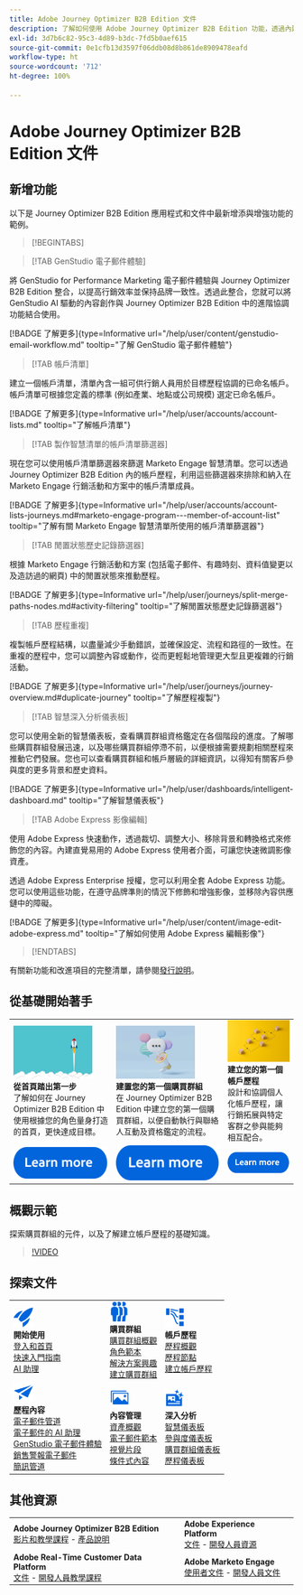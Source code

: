 ```yaml
---
title: Adobe Journey Optimizer B2B Edition 文件
description: 了解如何使用 Adobe Journey Optimizer B2B Edition 功能，透過內建的生成式 AI 和領先業界的自動化功能，協調帳戶和購買群組歷程。
exl-id: 3d7b6c82-95c3-4d89-b3dc-7fd5b0aef615
source-git-commit: 0e1cfb13d3597f06ddb08d8b861de8909478eafd
workflow-type: ht
source-wordcount: '712'
ht-degree: 100%

---
```


# Adobe Journey Optimizer B2B Edition 文件

## 新增功能

以下是 Journey Optimizer B2B Edition 應用程式和文件中最新增添與增強功能的範例。

>[!BEGINTABS]

>[!TAB GenStudio 電子郵件體驗]

將 GenStudio for Performance Marketing 電子郵件體驗與 Journey Optimizer B2B Edition 整合，以提高行銷效率並保持品牌一致性。透過此整合，您就可以將 GenStudio AI 驅動的內容創作與 Journey Optimizer B2B Edition 中的進階協調功能結合使用。

[!BADGE 了解更多]{type=Informative url="/help/user/content/genstudio-email-workflow.md" tooltip="了解 GenStudio 電子郵件體驗"}

>[!TAB 帳戶清單]

建立一個帳戶清單，清單內含一組可供行銷人員用於目標歷程協調的已命名帳戶。帳戶清單可根據您定義的標準 (例如產業、地點或公司規模) 選定已命名帳戶。

[!BADGE 了解更多]{type=Informative url="/help/user/accounts/account-lists.md" tooltip="了解帳戶清單"}

>[!TAB 製作智慧清單的帳戶清單篩選器]

現在您可以使用帳戶清單篩選器來篩選 Marketo Engage 智慧清單。您可以透過 Journey Optimizer B2B Edition 內的帳戶歷程，利用這些篩選器來排除和納入在 Marketo Engage 行銷活動和方案中的帳戶清單成員。

[!BADGE 了解更多]{type=Informative url="/help/user/accounts/account-lists-journeys.md#marketo-engage-program---member-of-account-list" tooltip="了解有關 Marketo Engage 智慧清單所使用的帳戶清單篩選器"}

>[!TAB 閒置狀態歷史記錄篩選器]

根據 Marketo Engage 行銷活動和方案 (包括電子郵件、有趣時刻、資料值變更以及造訪過的網頁) 中的閒置狀態來推動歷程。

[!BADGE 了解更多]{type=Informative url="/help/user/journeys/split-merge-paths-nodes.md#activity-filtering" tooltip="了解閒置狀態歷史記錄篩選器"}

>[!TAB 歷程重複]

複製帳戶歷程結構，以盡量減少手動錯誤，並確保設定、流程和路徑的一致性。在重複的歷程中，您可以調整內容或動作，從而更輕鬆地管理更大型且更複雜的行銷活動。

[!BADGE 了解更多]{type=Informative url="/help/user/journeys/journey-overview.md#duplicate-journey" tooltip="了解歷程複製"}

>[!TAB 智慧深入分析儀表板]

您可以使用全新的智慧儀表板，查看購買群組資格鑑定在各個階段的進度。了解哪些購買群組發展迅速，以及哪些購買群組停滯不前，以便根據需要規劃相關歷程來推動它們發展。您也可以查看購買群組和帳戶層級的詳細資訊，以得知有關客戶參與度的更多背景和歷史資料。

[!BADGE 了解更多]{type=Informative url="/help/user/dashboards/intelligent-dashboard.md" tooltip="了解智慧儀表板"}

>[!TAB Adobe Express 影像編輯]

使用 Adobe Express 快速動作，透過裁切、調整大小、移除背景和轉換格式來修飾您的內容。內建直覺易用的 Adobe Express 使用者介面，可讓您快速微調影像資產。

透過 Adobe Express Enterprise 授權，您可以利用全套 Adobe Express 功能。您可以使用這些功能，在遵守品牌準則的情況下修飾和增強影像，並移除內容供應鏈中的障礙。

[!BADGE 了解更多]{type=Informative url="/help/user/content/image-edit-adobe-express.md" tooltip="了解如何使用 Adobe Express 編輯影像"}

>[!ENDTABS]

有關新功能和改進項目的完整清單，請參閱[發行說明](../user/release-notes/release-notes.md)。<!-- Stay up-to-date with the latest changes in our documentation by visiting the [documentation updates page](using/rn/documentation-updates.md).-->

## 從基礎開始著手

<table style="table-layout:fixed">
  <tr style="border: 0;">
    <td>
    <a href="home-page.md"><img width="140px" src="./assets/launch.png" alt="產品使用情況啟動"></a>
    <div><strong>從首頁踏出第一步</strong><br/>了解如何在 Journey Optimizer B2B Edition 中使用根據您的角色量身打造的首頁，更快達成目標。</div>
    </td>
      <td>
    <a href="buying-groups/buying-groups-overview.md"><img width="140px" src="./assets/communication.png" alt="購買群組"></a>
    <div><strong>建置您的第一個購買群組</strong><br/>在 Journey Optimizer B2B Edition 中建立您的第一個購買群組，以便自動執行與聯絡人互動及資格鑑定的流程。</div>
    </td>
    <td>
    <a href="journeys/journey-overview.md"><img width="140px" src="./assets/flow.png" alt="帳戶歷程"></a>
    <div><strong>建立您的第一個帳戶歷程</strong><br/>設計和協調個人化帳戶歷程，讓行銷拓展與特定客群之參與能夠相互配合。 
    </div>
    </td>
  </tr>
  <tr style="border: 0;">
    <td align="center"><a href="home-page.md"><img src="../assets/learn-more.svg" alt="了解更多"></a></td>
    <td align="center"><a href="buying-groups/buying-groups-overview.md"><img src="../assets/learn-more.svg" alt="了解更多"></a></td>
    <td align="center"><a href="journeys/journey-overview.md"><img src="../assets/learn-more.svg" alt="了解更多"></a></td>
    </tr>
</table>

## 概觀示範

探索購買群組的元件，以及了解建立帳戶歷程的基礎知識。

>[!VIDEO](https://video.tv.adobe.com/v/3432054?quality=12)

## 探索文件

<table style="table-layout:auto">
  <tr style="border: 0;">
    <td>
      <img src="../assets/do-not-localize/icon-quick-start.svg" width="35px" alt="開始使用"><br/>
      <strong>開始使用</strong><br/><a href="home-page.md">登入和首頁</a><br/><a href="./start/get-started.md">快速入門指南</a> <br/><a href="./ai-assistant/ai-assistant-overview.md">AI 助理</a>
    </td>
    <!--
    <td>
      <img src="../assets/do-not-localize/icon-configure.svg" width="35px"><br/>
      <strong>Configuration<br/>administration</strong><br/><a href="using/configuration/channel-surfaces.md">Channel surfaces</a> - <a href="using/configuration/about-data-sources-events-actions.md">Configure journeys</a>  - <a href="using/administration/permissions-overview.md">Access control</a> - <a href="using/administration/sandboxes.md">Sandboxes management</a>
    </td> -->
    <td>
      <img src="../assets/do-not-localize/icon_audience.svg" width="35px" alt="購買群組"><br/>
      <strong>購買群組</strong><br/><a href="./buying-groups/buying-groups-overview.md">購買群組概觀</a><br/><a href="./buying-groups/buying-groups-role-templates.md">角色範本</a><br/><a href="./buying-groups/solution-interests.md">解決方案興趣</a><br/><a href="./buying-groups/buying-groups-create.md">建立購買群組</a>
    </td>
    <td>
      <img src="../assets/do-not-localize/icon-paths.svg" width="35px" alt="帳戶歷程"><br/>
      <strong>帳戶歷程</strong><br/><a href="./journeys/journey-overview.md">歷程概觀</a><br/><a href="./journeys/journey-nodes.md">歷程節點</a><br/><a href="./journeys/journey-overview.md#create-an-account-journey">建立帳戶歷程</a>
    </td>
  </tr>
  <tr style="border: 0;">
    <td>
      <img src="../assets/do-not-localize/icon-campaign.svg" width="35px" alt="歷程內容"><br/>
      <strong>歷程內容</strong><br/><a href="./content/add-email.md">電子郵件管道</a><br/><a href="./content/ai-assistant-emails.md">電子郵件的 AI 助理</a><br/><a href="./content/genstudio-email-workflow.md">GenStudio 電子郵件體驗</a><br/><a href="./content/sales-alert-email.md">銷售警報電子郵件</a><br/><a href="./content/sms-authoring.md">簡訊管道</a>
    </td>
        <td>
      <img src="../assets/do-not-localize/icon_assets.svg" width="35px" alt="內容管理"><br/>
      <strong>內容管理</strong><br/><a href="./content/assets-overview.md">資產概觀</a><br/><a href="./content/email-templates.md">電子郵件範本</a><br/><a href="./content/fragments.md">視覺片段</a><br/><a href="./content/conditional-content.md">條件式內容</a>
    </td>
    <td>
      <img src="../assets/do-not-localize/icon-offer.svg" width="35px" alt="深入分析和儀表板"><br/>
      <strong>深入分析</strong><br/><a href="./dashboards/intelligent-dashboard.md">智慧儀表板</a><br/><a href="./dashboards/engagement-dashboard.md">參與度儀表板</a><br/><a href="./dashboards/buying-groups-dashboard.md">購買群組儀表板</a><br/><a href="./dashboards/journeys-dashboard.md">歷程儀表板</a>
    </td>

</tr>
</table>

## 其他資源

<table style="table-layout:fixed"><tr style="border: 0;">
<tr><td><strong>Adobe Journey Optimizer B2B Edition</strong><br/>
<a href="https://experienceleague.adobe.com/zh-hant/docs/journey-optimizer-b2b-learn/tutorials/overview" target="_blank">影片和教學課程</a> - <a href="https://helpx.adobe.com/tw/legal/product-descriptions/adobe-journey-optimizer-b2b.html" target="_blank">產品說明</a><!-- - <a href="https://www.adobe.com/content/dam/cc/en/security/pdfs/AJO_SecurityOverview.pdf" target="_blank">Security overview (PDF)</a> - <a href="https://developer.adobe.com/journey-optimizer-apis/" target="_blank">APIs reference</a> - <a href="https://experienceleague.adobe.com/tools/ajo-schemas/schema-dictionary.html?lang=zh-Hant" target="_blank">Journey Optimizer Schema Dictionary</a> -->
</td>
<td><strong>Adobe Experience Platform</strong><br/>
<a href="https://experienceleague.adobe.com/zh-hant/docs/experience-platform/landing/home" target="_blank">文件</a> - <a href="https://business.adobe.com/products/experience-platform/documentation-and-developer-resources.html" target="_blank">開發人員資源</a>
</td></tr>
<tr><td><strong>Adobe Real-Time Customer Data Platform</strong><br/>
<a href="https://experienceleague.adobe.com/zh-hant/docs/experience-platform/rtcdp/home" target="_blank">文件</a> - <a href="https://experienceleague.adobe.com/zh-hant/docs/platform-learn/getting-started-for-data-architects-and-data-engineers/overview" target="_blank">開發人員教學課程</a>
</td><td><strong>Adobe Marketo Engage</strong><br/>
<a href="https://experienceleague.adobe.com/zh-hant/docs/marketo/using/home" target="_blank">使用者文件</a> - <a href="https://experienceleague.adobe.com/zh-hant/docs/marketo-developer/marketo/home" target="_blank">開發人員文件</a>
</td>
</tr></table>

